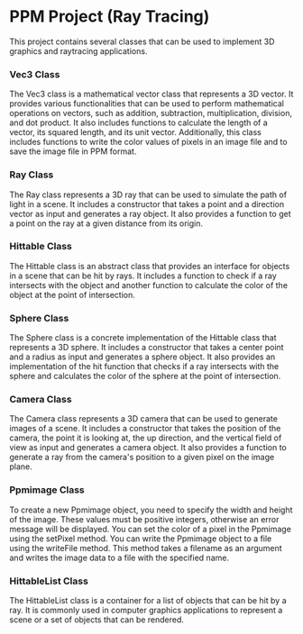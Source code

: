 # PPM Project (Ray Tracing)

This project contains several classes that can be used to implement 3D graphics and raytracing applications.

### Vec3 Class
The Vec3 class is a mathematical vector class that represents a 3D vector. It provides various functionalities that can be used to perform mathematical operations on vectors, such as addition, subtraction, multiplication, division, and dot product. It also includes functions to calculate the length of a vector, its squared length, and its unit vector. Additionally, this class includes functions to write the color values of pixels in an image file and to save the image file in PPM format.

### Ray Class
The Ray class represents a 3D ray that can be used to simulate the path of light in a scene. It includes a constructor that takes a point and a direction vector as input and generates a ray object. It also provides a function to get a point on the ray at a given distance from its origin.

### Hittable Class
The Hittable class is an abstract class that provides an interface for objects in a scene that can be hit by rays. It includes a function to check if a ray intersects with the object and another function to calculate the color of the object at the point of intersection.

### Sphere Class
The Sphere class is a concrete implementation of the Hittable class that represents a 3D sphere. It includes a constructor that takes a center point and a radius as input and generates a sphere object. It also provides an implementation of the hit function that checks if a ray intersects with the sphere and calculates the color of the sphere at the point of intersection.

### Camera Class
The Camera class represents a 3D camera that can be used to generate images of a scene. It includes a constructor that takes the position of the camera, the point it is looking at, the up direction, and the vertical field of view as input and generates a camera object. It also provides a function to generate a ray from the camera's position to a given pixel on the image plane.

### Ppmimage Class
To create a new Ppmimage object, you need to specify the width and height of the image. These values must be positive integers, otherwise an error message will be displayed. You can set the color of a pixel in the Ppmimage using the setPixel method. You can write the Ppmimage object to a file using the writeFile method. This method takes a filename as an argument and writes the image data to a file with the specified name. 

### HittableList Class
The HittableList class is a container for a list of objects that can be hit by a ray. It is commonly used in computer graphics applications to represent a scene or a set of objects that can be rendered.
